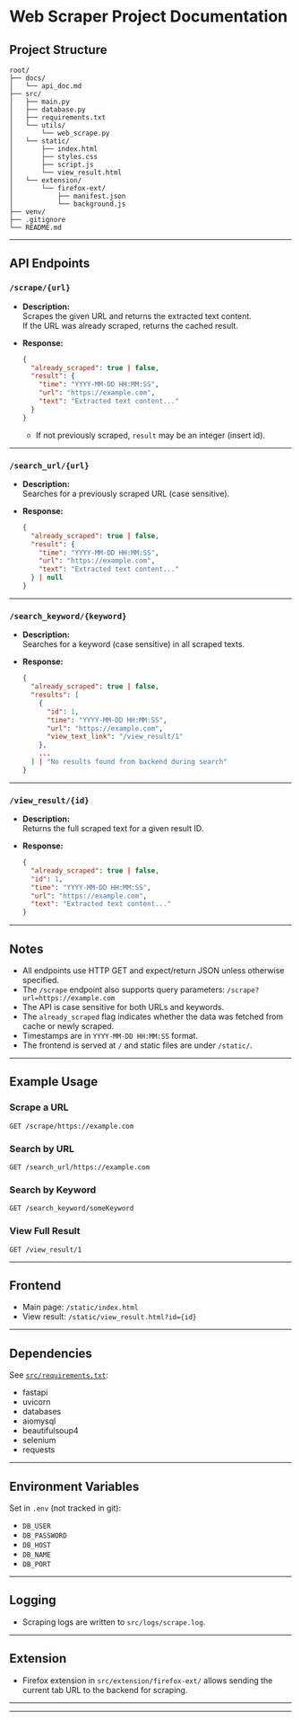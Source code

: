# Web Scraper Project Documentation

## Project Structure

```
root/
├── docs/
│   └── api_doc.md
├── src/
│   ├── main.py
│   ├── database.py
│   ├── requirements.txt
│   └── utils/
│       └── web_scrape.py
│   └── static/
│       ├── index.html
│       ├── styles.css
│       ├── script.js
│       └── view_result.html
│   └── extension/
│       └── firefox-ext/
│           ├── manifest.json
│           └── background.js
├── venv/
├── .gitignore
└── README.md
```

---

## API Endpoints

### `/scrape/{url}`

- **Description:**  
  Scrapes the given URL and returns the extracted text content.  
  If the URL was already scraped, returns the cached result.

- **Response:**  
  ```json
  {
    "already_scraped": true | false,
    "result": {
      "time": "YYYY-MM-DD HH:MM:SS",
      "url": "https://example.com",
      "text": "Extracted text content..."
    }
  }
  ```
  - If not previously scraped, `result` may be an integer (insert id).

---

### `/search_url/{url}`

- **Description:**  
  Searches for a previously scraped URL (case sensitive).

- **Response:**  
  ```json
  {
    "already_scraped": true | false,
    "result": {
      "time": "YYYY-MM-DD HH:MM:SS",
      "url": "https://example.com",
      "text": "Extracted text content..."
    } | null
  }
  ```

---

### `/search_keyword/{keyword}`

- **Description:**  
  Searches for a keyword (case sensitive) in all scraped texts.

- **Response:**  
  ```json
  {
    "already_scraped": true | false,
    "results": [
      {
        "id": 1,
        "time": "YYYY-MM-DD HH:MM:SS",
        "url": "https://example.com",
        "view_text_link": "/view_result/1"
      },
      ...
    ] | "No results found from backend during search"
  }
  ```

---

### `/view_result/{id}`

- **Description:**  
  Returns the full scraped text for a given result ID.

- **Response:**  
  ```json
  {
    "already_scraped": true | false,
    "id": 1,
    "time": "YYYY-MM-DD HH:MM:SS",
    "url": "https://example.com",
    "text": "Extracted text content..."
  }
  ```

---

## Notes

- All endpoints use HTTP GET and expect/return JSON unless otherwise specified.
- The `/scrape` endpoint also supports query parameters: `/scrape?url=https://example.com`
- The API is case sensitive for both URLs and keywords.
- The `already_scraped` flag indicates whether the data was fetched from cache or newly scraped.
- Timestamps are in `YYYY-MM-DD HH:MM:SS` format.
- The frontend is served at `/` and static files are under `/static/`.

---

## Example Usage

### Scrape a URL

```
GET /scrape/https://example.com
```

### Search by URL

```
GET /search_url/https://example.com
```

### Search by Keyword

```
GET /search_keyword/someKeyword
```

### View Full Result

```
GET /view_result/1
```

---

## Frontend

- Main page: `/static/index.html`
- View result: `/static/view_result.html?id={id}`

---

## Dependencies

See [`src/requirements.txt`](../src/requirements.txt):

- fastapi
- uvicorn
- databases
- aiomysql
- beautifulsoup4
- selenium
- requests

---

## Environment Variables

Set in `.env` (not tracked in git):

- `DB_USER`
- `DB_PASSWORD`
- `DB_HOST`
- `DB_NAME`
- `DB_PORT`

---

## Logging

- Scraping logs are written to `src/logs/scrape.log`.

---

## Extension

- Firefox extension in `src/extension/firefox-ext/` allows sending the current tab URL to the backend for scraping.

---
---



